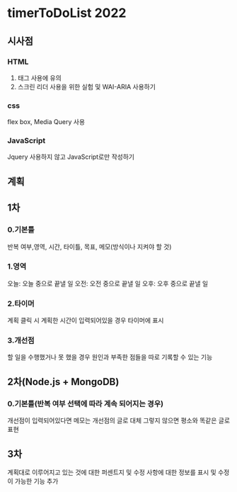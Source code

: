 # timerToDoList 2022

## 시사점
### HTML
1. 태그 사용에 유의
2. 스크린 리더 사용을 위한 실험 및 WAI-ARIA 사용하기
### css
flex box, Media Query 사용

### JavaScript
Jquery 사용하지 않고 JavaScript로만 작성하기


## 계획
## 1차
### 0.기본틀
반복 여부,영역, 시간, 타이틀, 목표, 메모(방식이나 지켜야 할 것)

### 1.영역
오늘: 오늘 중으로 끝낼 일
오전: 오전 중으로 끝낼 일 
오후: 오후 중으로 끝낼 일 

### 2.타이머
계획 클릭 시 계획한 시간이 입력되어있을 경우 타이머에 표시

### 3.개선점 
할 일을 수행했거나 못 했을 경우 원인과 부족한 점들을 따로 기록할 수 있는 기능 


## 2차(Node.js + MongoDB)
### 0.기본틀(반복 여부 선택에 따라 계속 되어지는 경우)
개선점이 입력되어있다면 메모는 개선점의 글로 대체 그렇지 않으면 평소와 똑같은 글로 표현

## 3차
계획대로 이루어지고 있는 것에 대한 퍼센트지 및 수정 사항에 대한 정보를 표시 및 수정이 가능한 기능 추가